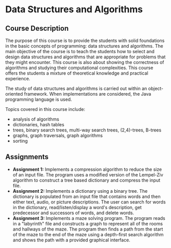 Data Structures and Algorithms
=======

Course Description
------------------

The purpose of this course is to provide the students with solid foundations in the basic concepts of programming: data structures and algorithms. The main objective of the course is to teach the students how to select and design data structures and algorithms that are appropriate for problems that they might encounter. This course is also about showing the correctness of algorithms and studying their computational complexities. This course offers the students a mixture of theoretical knowledge and practical experience. 

The study of data structures and algorithms is carried out within an object-oriented framework. When implementations are considered, the Java programming language is used. 

Topics covered in this course include:
- analysis of algorithms
- dictionaries, hash tables
- trees, binary search trees, multi-way search trees, (2,4)-trees, B-trees
- graphs, graph traversals, graph algorithms
- sorting

Assignments
-----------

- **Assignment 1:** Implements a compression algorithm to reduce the size of an input file. The program uses a modified version of the Lempel-Ziv algorithm to construct a tree based dictionary and compress the input file.
- **Assignment 2:** Implements a dictionary using a binary tree. The dictionary is populated from an input file that contains words and then either text, audio, or picture descriptions. The user can search for words in the dictionary, read/listen/display a word's description, get predecessor and successors of words, and delete words.
- **Assignment 3:** Implements a maze solving program. The program reads in a "labyrinth" file and constructs a graph to represent all of the rooms and hallways of the maze. The program then finds a path from the start of the maze to the end of the maze using a depth-first search algorithm and shows the path with a provided graphical interface.
